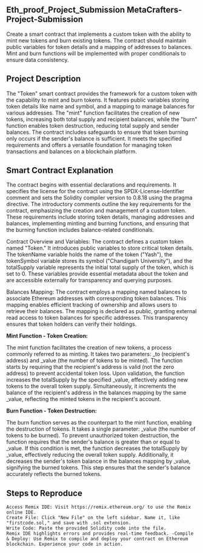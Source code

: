 ## Eth_proof_Project_Submission MetaCrafters-Project-Submission

Create a smart contract that implements a custom token with the ability to mint new tokens and burn existing tokens. The contract should maintain public variables for token details and a mapping of addresses to balances. 
Mint and burn functions will be implemented with proper conditionals to ensure data consistency.

## Project Description 

The "Token" smart contract provides the framework for a custom token with the capability to mint and burn tokens. It features public variables storing token details like name and symbol, and a mapping to manage balances for various addresses. The "mint" function facilitates the creation of new tokens, increasing both total supply and recipient balances, while the "burn" function enables token destruction, reducing total supply and sender balances. The contract includes safeguards to ensure that token burning only occurs if the sender's balance is sufficient. 
It meets the specified requirements and offers a versatile foundation for managing token transactions and balances on a blockchain platform.

## Smart Contract Explanation 

The contract begins with essential declarations and requirements. It specifies the license for the contract using the SPDX-License-Identifier comment and sets the Solidity compiler version to 0.8.18 using the pragma directive. The introductory comments outline the key requirements for the contract, emphasizing the creation and management of a custom token. These requirements include storing token details, managing addresses and balances, implementing minting and burning functions, and ensuring that the burning function includes balance-related conditionals.

Contract Overview and Variables: The contract defines a custom token named "Token." 
It introduces public variables to store critical token details. The tokenName variable holds the name of the token ("Yash"), 
the tokenSymbol variable stores its symbol ("Chandigarh University"), and the totalSupply variable represents the initial total supply of the token, 
which is set to 0. These variables provide essential metadata about the token and are accessible externally for transparency and querying purposes.

Balances Mapping: The contract employs a mapping named balances to associate Ethereum addresses with corresponding token balances. 
This mapping enables efficient tracking of ownership and allows users to retrieve their balances. The mapping is declared as public, granting external read access to token balances for specific addresses. 
This transparency ensures that token holders can verify their holdings.

**Mint Function - Token Creation:**

The mint function facilitates the creation of new tokens, a process commonly referred to as minting. 
It takes two parameters: _to (recipient's address) and _value (the number of tokens to be minted). 
The function starts by requiring that the recipient's address is valid (not the zero address) to prevent accidental token loss. Upon validation, the function increases the totalSupply by the specified _value, effectively adding new tokens to the overall token supply. Simultaneously, it increments the balance of the recipient's address in the balances mapping by the same _value, reflecting the minted tokens in the recipient's account.

**Burn Function - Token Destruction:**

The burn function serves as the counterpart to the mint function, enabling the destruction of tokens. 
It takes a single parameter: _value (the number of tokens to be burned). To prevent unauthorized token destruction, the function requires that the sender's balance is greater than or equal to _value. 
If this condition is met, the function decreases the totalSupply by _value, effectively reducing the overall token supply. Additionally, it decreases the sender's token balance in the balances mapping by _value, signifying the burned tokens. This step ensures that the sender's balance accurately reflects the burned tokens.

## Steps to Reproduce 

```
Access Remix IDE: Visit https://remix.ethereum.org/ to use the Remix online IDE.
Create File: Click "New File" on the left sidebar. Name it, like "firstcode.sol," and save with .sol extension.
Write Code: Paste the provided Solidity code into the file. 
Remix IDE highlights errors and provides real-time feedback. -Compile & Deploy: Use Remix to compile and deploy your contract on Ethereum blockchain. Experience your code in action.
```


